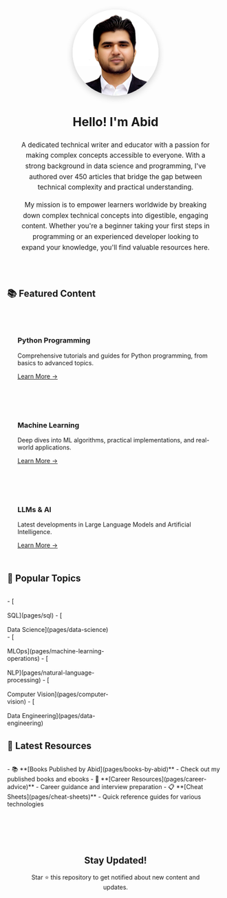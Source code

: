<div class="author-section" style="text-align: center; padding: 2rem; background: var(--sidebar-bg); border-radius: 15px; margin-bottom: 2rem;">
  <img src="assets/images/author.jpg" alt="Abid's Profile Picture" class="author-image" style="width: 200px; height: 200px; object-fit: cover; border-radius: 50%; margin: 20px auto; display: block; border: 5px solid var(--secondary-color); box-shadow: 0 5px 15px rgba(0,0,0,0.2);">
  
  <div class="author-bio" style="max-width: 800px; margin: 0 auto; line-height: 1.6;">
    <h1 style="color: var(--primary-color);">Hello! I'm Abid</h1>
    <p style="font-size: 1.1em; margin: 1rem 0;">
      A dedicated technical writer and educator with a passion for making complex concepts accessible to everyone. With a strong background in data science and programming, I've authored over 450 articles that bridge the gap between technical complexity and practical understanding.
    </p>
    <p style="font-size: 1.1em;">
      My mission is to empower learners worldwide by breaking down complex technical concepts into digestible, engaging content. Whether you're a beginner taking your first steps in programming or an experienced developer looking to expand your knowledge, you'll find valuable resources here.
    </p>
  </div>
</div>

## 📚 Featured Content

<div class="content-grid" style="display: grid; grid-template-columns: repeat(auto-fit, minmax(250px, 1fr)); gap: 1.5rem; margin: 2rem 0;">
  <div class="content-card" style="background: var(--sidebar-bg); padding: 1.5rem; border-radius: 10px; transition: transform 0.3s ease;">
    <h3><i class="fab fa-python" style="color: var(--secondary-color);"></i> Python Programming</h3>
    <p>Comprehensive tutorials and guides for Python programming, from basics to advanced topics.</p>
    <a href="pages/python" style="color: var(--secondary-color);">Learn More →</a>
  </div>

  <div class="content-card" style="background: var(--sidebar-bg); padding: 1.5rem; border-radius: 10px; transition: transform 0.3s ease;">
    <h3><i class="fas fa-robot" style="color: var(--secondary-color);"></i> Machine Learning</h3>
    <p>Deep dives into ML algorithms, practical implementations, and real-world applications.</p>
    <a href="pages/machine-learning" style="color: var(--secondary-color);">Learn More →</a>
  </div>

  <div class="content-card" style="background: var(--sidebar-bg); padding: 1.5rem; border-radius: 10px; transition: transform 0.3s ease;">
    <h3><i class="fas fa-brain" style="color: var(--secondary-color);"></i> LLMs & AI</h3>
    <p>Latest developments in Large Language Models and Artificial Intelligence.</p>
    <a href="pages/large-language-models" style="color: var(--secondary-color);">Learn More →</a>
  </div>
</div>

## 🎯 Popular Topics

<div class="topics-grid" style="display: grid; grid-template-columns: repeat(auto-fit, minmax(200px, 1fr)); gap: 1rem; margin: 2rem 0;">
  - [<i class="fas fa-database"></i> SQL](pages/sql)
  - [<i class="fas fa-chart-bar"></i> Data Science](pages/data-science)
  - [<i class="fas fa-cogs"></i> MLOps](pages/machine-learning-operations)
  - [<i class="fas fa-language"></i> NLP](pages/natural-language-processing)
  - [<i class="fas fa-eye"></i> Computer Vision](pages/computer-vision)
  - [<i class="fas fa-server"></i> Data Engineering](pages/data-engineering)
</div>

## 📖 Latest Resources

<div class="resources-section" style="margin: 2rem 0;">
  - 📚 **[Books Published by Abid](pages/books-by-abid)** - Check out my published books and ebooks
  - 📝 **[Career Resources](pages/career-advice)** - Career guidance and interview preparation
  - 📋 **[Cheat Sheets](pages/cheat-sheets)** - Quick reference guides for various technologies
</div>

<div class="cta-section" style="text-align: center; margin: 3rem 0; padding: 2rem; background: var(--sidebar-bg); border-radius: 15px;">
  <h2>Stay Updated!</h2>
  <p>Star ⭐ this repository to get notified about new content and updates.</p>
  
  <div class="social-links" style="display: flex; justify-content: center; gap: 2rem; margin-top: 1.5rem;">
    <a href="https://github.com/yourusername" style="font-size: 2rem; color: var(--text-color);"><i class="fab fa-github"></i></a>
    <a href="https://linkedin.com/in/yourusername" style="font-size: 2rem; color: var(--text-color);"><i class="fab fa-linkedin"></i></a>
    <a href="https://twitter.com/yourusername" style="font-size: 2rem; color: var(--text-color);"><i class="fab fa-twitter"></i></a>
  </div>
</div>

<style>
.content-card:hover {
  transform: translateY(-5px);
}

.topics-grid a {
  display: block;
  padding: 0.5rem;
  background: var(--sidebar-bg);
  border-radius: 5px;
  text-decoration: none;
  color: var(--text-color);
  transition: all 0.3s ease;
}

.topics-grid a:hover {
  background: var(--secondary-color);
  color: var(--bg-color);
  transform: translateX(5px);
}

.social-links a:hover {
  color: var(--secondary-color);
  transform: scale(1.1);
}
</style>